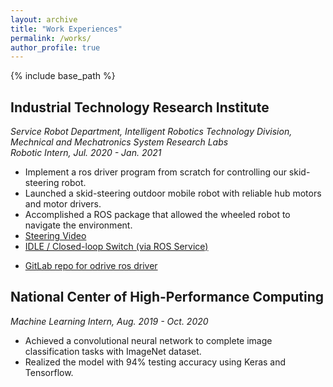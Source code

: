 ```yaml
---
layout: archive
title: "Work Experiences"
permalink: /works/
author_profile: true
---
```


{% include base_path %}

## Industrial Technology Research Institute  
*Service Robot Department, Intelligent Robotics Technology Division, Mechnical and Mechatronics System Research Labs*  
*Robotic Intern, Jul. 2020 - Jan. 2021*  
* Implement a ros driver program from scratch for controlling our skid-steering robot.  
* Launched a skid-steering outdoor mobile robot with reliable hub motors and motor drivers.      
* Accomplished a ROS package that allowed the wheeled robot to navigate the environment.  
* [Steering Video](https://drive.google.com/file/d/1NyFRt79YzM3azaviLcz2Dt8Tn5gh6NSv/view?usp=sharing)  
* [IDLE / Closed-loop Switch (via ROS Service)](https://drive.google.com/file/d/1fKVTdZ7AaRqk3uxVlwn9kkac-rvJZoYx/view?usp=sharing)  
<!-- * [Autonomous Floor Scrubber](https://drive.google.com/file/d/1NyFRt79YzM3azaviLcz2Dt8Tn5gh6NSv/view?usp=sharing)   -->
* [GitLab repo for odrive ros driver](https://gitlab.com/106030009/odrive_ros_itri)

## National Center of High-Performance Computing   
*Machine Learning Intern, Aug. 2019 - Oct. 2020*     

* Achieved a convolutional neural network to complete image classification tasks with ImageNet dataset.
* Realized the model with 94\% testing accuracy using Keras and Tensorflow.
<!-- TODO: photo & Video & Github Links. -->


